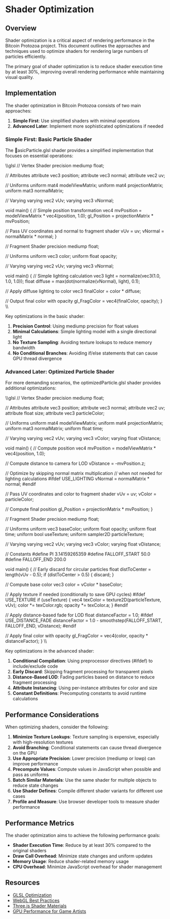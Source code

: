 # Shader Optimization

## Overview

Shader optimization is a critical aspect of rendering performance in the Bitcoin Protozoa project. This document outlines the approaches and techniques used to optimize shaders for rendering large numbers of particles efficiently.

The primary goal of shader optimization is to reduce shader execution time by at least 30%, improving overall rendering performance while maintaining visual quality.

## Implementation

The shader optimization in Bitcoin Protozoa consists of two main approaches:

1. **Simple First**: Use simplified shaders with minimal operations
2. **Advanced Later**: Implement more sophisticated optimizations if needed

### Simple First: Basic Particle Shader

The asicParticle.glsl shader provides a simplified implementation that focuses on essential operations:

\\\glsl
// Vertex Shader
precision mediump float;

// Attributes
attribute vec3 position;
attribute vec3 normal;
attribute vec2 uv;

// Uniforms
uniform mat4 modelViewMatrix;
uniform mat4 projectionMatrix;
uniform mat3 normalMatrix;

// Varying
varying vec2 vUv;
varying vec3 vNormal;

void main() {
  // Simple position transformation
  vec4 mvPosition = modelViewMatrix * vec4(position, 1.0);
  gl_Position = projectionMatrix * mvPosition;
  
  // Pass UV coordinates and normal to fragment shader
  vUv = uv;
  vNormal = normalMatrix * normal;
}

// Fragment Shader
precision mediump float;

// Uniforms
uniform vec3 color;
uniform float opacity;

// Varying
varying vec2 vUv;
varying vec3 vNormal;

void main() {
  // Simple lighting calculation
  vec3 light = normalize(vec3(1.0, 1.0, 1.0));
  float diffuse = max(dot(normalize(vNormal), light), 0.1);
  
  // Apply diffuse lighting to color
  vec3 finalColor = color * diffuse;
  
  // Output final color with opacity
  gl_FragColor = vec4(finalColor, opacity);
}
\\\

Key optimizations in the basic shader:

1. **Precision Control**: Using mediump precision for float values
2. **Minimal Calculations**: Simple lighting model with a single directional light
3. **No Texture Sampling**: Avoiding texture lookups to reduce memory bandwidth
4. **No Conditional Branches**: Avoiding if/else statements that can cause GPU thread divergence

### Advanced Later: Optimized Particle Shader

For more demanding scenarios, the optimizedParticle.glsl shader provides additional optimizations:

\\\glsl
// Vertex Shader
precision mediump float;

// Attributes
attribute vec3 position;
attribute vec3 normal;
attribute vec2 uv;
attribute float size;
attribute vec3 particleColor;

// Uniforms
uniform mat4 modelViewMatrix;
uniform mat4 projectionMatrix;
uniform mat3 normalMatrix;
uniform float time;

// Varying
varying vec2 vUv;
varying vec3 vColor;
varying float vDistance;

void main() {
  // Compute position
  vec4 mvPosition = modelViewMatrix * vec4(position, 1.0);
  
  // Compute distance to camera for LOD
  vDistance = -mvPosition.z;
  
  // Optimize by skipping normal matrix multiplication
  // when not needed for lighting calculations
  #ifdef USE_LIGHTING
    vNormal = normalMatrix * normal;
  #endif
  
  // Pass UV coordinates and color to fragment shader
  vUv = uv;
  vColor = particleColor;
  
  // Compute final position
  gl_Position = projectionMatrix * mvPosition;
}

// Fragment Shader
precision mediump float;

// Uniforms
uniform vec3 baseColor;
uniform float opacity;
uniform float time;
uniform bool useTexture;
uniform sampler2D particleTexture;

// Varying
varying vec2 vUv;
varying vec3 vColor;
varying float vDistance;

// Constants
#define PI 3.14159265359
#define FALLOFF_START 50.0
#define FALLOFF_END 200.0

void main() {
  // Early discard for circular particles
  float distToCenter = length(vUv - 0.5);
  if (distToCenter > 0.5) {
    discard;
  }
  
  // Compute base color
  vec3 color = vColor * baseColor;
  
  // Apply texture if needed (conditionally to save GPU cycles)
  #ifdef USE_TEXTURE
    if (useTexture) {
      vec4 texColor = texture2D(particleTexture, vUv);
      color *= texColor.rgb;
      opacity *= texColor.a;
    }
  #endif
  
  // Apply distance-based fade for LOD
  float distanceFactor = 1.0;
  #ifdef USE_DISTANCE_FADE
    distanceFactor = 1.0 - smoothstep(FALLOFF_START, FALLOFF_END, vDistance);
  #endif
  
  // Apply final color with opacity
  gl_FragColor = vec4(color, opacity * distanceFactor);
}
\\\

Key optimizations in the advanced shader:

1. **Conditional Compilation**: Using preprocessor directives (#ifdef) to include/exclude code
2. **Early Discard**: Skipping fragment processing for transparent pixels
3. **Distance-Based LOD**: Fading particles based on distance to reduce fragment processing
4. **Attribute Instancing**: Using per-instance attributes for color and size
5. **Constant Definitions**: Precomputing constants to avoid runtime calculations

## Performance Considerations

When optimizing shaders, consider the following:

1. **Minimize Texture Lookups**: Texture sampling is expensive, especially with high-resolution textures
2. **Avoid Branching**: Conditional statements can cause thread divergence on the GPU
3. **Use Appropriate Precision**: Lower precision (mediump or lowp) can improve performance
4. **Precompute Values**: Compute values in JavaScript when possible and pass as uniforms
5. **Batch Similar Materials**: Use the same shader for multiple objects to reduce state changes
6. **Use Shader Defines**: Compile different shader variants for different use cases
7. **Profile and Measure**: Use browser developer tools to measure shader performance

## Performance Metrics

The shader optimization aims to achieve the following performance goals:

- **Shader Execution Time**: Reduce by at least 30% compared to the original shaders
- **Draw Call Overhead**: Minimize state changes and uniform updates
- **Memory Usage**: Reduce shader-related memory usage
- **CPU Overhead**: Minimize JavaScript overhead for shader management

## Resources

- [GLSL Optimization](https://developer.mozilla.org/en-US/docs/Games/Techniques/3D_on_the_web/GLSL_Shaders)
- [WebGL Best Practices](https://developer.mozilla.org/en-US/docs/Web/API/WebGL_API/WebGL_best_practices)
- [Three.js Shader Materials](https://threejs.org/docs/#api/en/materials/ShaderMaterial)
- [GPU Performance for Game Artists](https://developer.nvidia.com/gpu-performance-for-game-artists)
